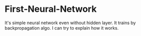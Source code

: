 # First-Neural-Network
It's simple neural network even without hidden layer. It trains by backpropagation algo. I can try to explain how it works.
